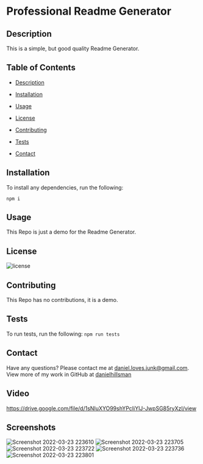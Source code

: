 # Professional Readme Generator

## Description
This is a simple, but good quality Readme Generator.


## Table of Contents
* [Description](#description)
- [Installation](#installation)
* [Usage](#usage)
- [License](#license)
* [Contributing](#contributing)
- [Tests](#tests)
* [Contact](#contact)

## Installation

To install any dependencies, run the following:

`
npm i
`

## Usage

This Repo is just a demo for the Readme Generator.

## License
![license](https://img.shields.io/static/v1?label=license&message=Unlicense&color=success)

## Contributing

This Repo has no contributions, it is a demo.

## Tests

To run tests, run the following:
`
npm run tests
`
## Contact
Have any questions? Please contact me at [daniel.loves.junk@gmail.com](mailto:daniel.loves.junk@gmail.com). View more of my work in GitHub at [danielhillsman](https://github.com/danielhillsman)

## Video
https://drive.google.com/file/d/1sNIuXYO99shYPcIiYlJ-JwpSG85ryXzI/view

## Screenshots
![Screenshot 2022-03-23 223610](https://user-images.githubusercontent.com/99533951/159850368-4172295f-8fd7-4bba-b139-c7ae3f3dde93.png)
![Screenshot 2022-03-23 223705](https://user-images.githubusercontent.com/99533951/159850384-cf9e71b8-7093-462c-bb9a-ecbfcd8702c0.png)
![Screenshot 2022-03-23 223722](https://user-images.githubusercontent.com/99533951/159850392-32848ace-9566-4058-8f4c-d8905fc8851c.png)
![Screenshot 2022-03-23 223736](https://user-images.githubusercontent.com/99533951/159850407-1117d390-6c64-4389-a3ee-33506d06b38c.png)
![Screenshot 2022-03-23 223801](https://user-images.githubusercontent.com/99533951/159850427-e3976e67-a70c-434c-9b34-6236d8306fac.png)


